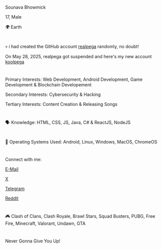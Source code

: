 Sounava Bhowmick

17, Male

🌍 Earth

#

💀 i had created the GitHub account <a href="https://github.com/realpega">realpega</a> randomly, no doubt!

On May 28, 2025, realpega got suspended and here's my new account <a href="https://github.com/koolpega">koolpega</a>

#

Primary Interests: Web Development, Android Development, Game Development & Blockchain Developement

Secondary Interests: Cybersecurity & Hacking

Tertiary Interests: Content Creation & Releasing Songs

#

🗣️ Knowledge: HTML, CSS, JS, Java, C# & ReactJS, NodeJS

#

🗿 Operating Systems Used: Android, Linux, Windows, MacOS, ChromeOS

#

Connect with me:

<a href="mailto:sounavabhowmickofficial@googlemail.com">E-Mail</a>

<a href="https://x.com/TrueClasher4">X</a>

<a href="https://t.me/TrueClasher4">Telegram</a>

<a href="https://www.reddit.com/user/sounava777">Reddit</a>

#

🎮 Clash of Clans, Clash Royale, Brawl Stars, Squad Busters, PUBG, Free Fire, Minecraft, Valorant, Undawn, GTA

#

Never Gonna Give You Up!
